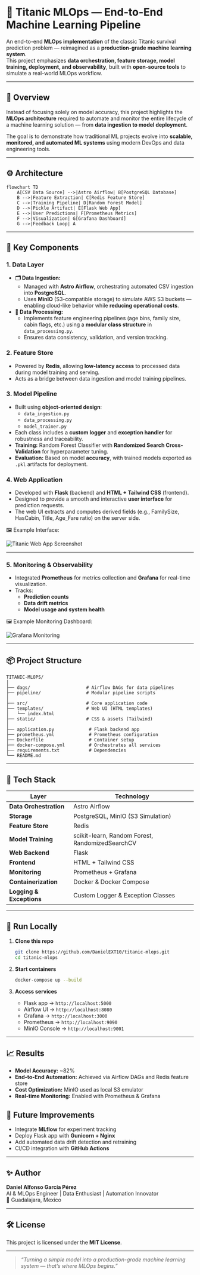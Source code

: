 # 🚢 Titanic MLOps — End-to-End Machine Learning Pipeline

An end-to-end **MLOps implementation** of the classic Titanic survival prediction problem — reimagined as a **production-grade machine learning system**.  
This project emphasizes **data orchestration, feature storage, model training, deployment, and observability**, built with **open-source tools** to simulate a real-world MLOps workflow.

---

## 🧠 Overview

Instead of focusing solely on model accuracy, this project highlights the **MLOps architecture** required to automate and monitor the entire lifecycle of a machine learning solution — from **data ingestion to model deployment**.

The goal is to demonstrate how traditional ML projects evolve into **scalable, monitored, and automated ML systems** using modern DevOps and data engineering tools.

---

## ⚙️ Architecture

```mermaid
flowchart TD
    A[CSV Data Source] -->|Astro Airflow| B[PostgreSQL Database]
    B -->|Feature Extraction| C[Redis Feature Store]
    C -->|Training Pipeline| D[Random Forest Model]
    D -->|Pickle Artifact| E[Flask Web App]
    E -->|User Predictions| F[Prometheus Metrics]
    F -->|Visualization| G[Grafana Dashboard]
    G -->|Feedback Loop| A
```

---

## 🧩 Key Components

### 1. **Data Layer**
- **🗂 Data Ingestion:**  
  - Managed with **Astro Airflow**, orchestrating automated CSV ingestion into **PostgreSQL**.
  - Uses **MinIO** (S3-compatible storage) to simulate AWS S3 buckets — enabling cloud-like behavior while **reducing operational costs**.
- **🔎 Data Processing:**  
  - Implements feature engineering pipelines (age bins, family size, cabin flags, etc.) using a **modular class structure** in `data_processing.py`.
  - Ensures data consistency, validation, and version tracking.

### 2. **Feature Store**
- Powered by **Redis**, allowing **low-latency access** to processed data during model training and serving.  
- Acts as a bridge between data ingestion and model training pipelines.

### 3. **Model Pipeline**
- Built using **object-oriented design**:
  - `data_ingestion.py`
  - `data_processing.py`
  - `model_trainer.py`
- Each class includes a **custom logger** and **exception handler** for robustness and traceability.  
- **Training:** Random Forest Classifier with **Randomized Search Cross-Validation** for hyperparameter tuning.  
- **Evaluation:** Based on model **accuracy**, with trained models exported as `.pkl` artifacts for deployment.

### 4. **Web Application**
- Developed with **Flask** (backend) and **HTML + Tailwind CSS** (frontend).  
- Designed to provide a smooth and interactive **user interface** for prediction requests.
- The web UI extracts and computes derived fields (e.g., FamilySize, HasCabin, Title, Age_Fare ratio) on the server side.

🖼 Example Interface:

![Titanic Web App Screenshot](./assets/Web%20app.png)

---

### 5. **Monitoring & Observability**
- Integrated **Prometheus** for metrics collection and **Grafana** for real-time visualization.
- Tracks:
  - **Prediction counts**
  - **Data drift metrics**
  - **Model usage and system health**

🖼 Example Monitoring Dashboard:

![Grafana Monitoring](./assets/Monitoring.png)

---

## 📦 Project Structure

```
TITANIC-MLOPS/
│
├── dags/                     # Airflow DAGs for data pipelines
├── pipeline/                 # Modular pipeline scripts
│
├── src/                      # Core application code
├── templates/                # Web UI (HTML templates)
│   └── index.html
├── static/                   # CSS & assets (Tailwind)
│
├── application.py             # Flask backend app
├── prometheus.yml             # Prometheus configuration
├── Dockerfile                 # Container setup
├── docker-compose.yml         # Orchestrates all services
├── requirements.txt           # Dependencies
└── README.md
```

---

## 🧰 Tech Stack

| Layer | Technology |
|-------|-------------|
| **Data Orchestration** | Astro Airflow |
| **Storage** | PostgreSQL, MinIO (S3 Simulation) |
| **Feature Store** | Redis |
| **Model Training** | scikit-learn, Random Forest, RandomizedSearchCV |
| **Web Backend** | Flask |
| **Frontend** | HTML + Tailwind CSS |
| **Monitoring** | Prometheus + Grafana |
| **Containerization** | Docker & Docker Compose |
| **Logging & Exceptions** | Custom Logger & Exception Classes |

---

## 🚀 Run Locally

1. **Clone this repo**
   ```bash
   git clone https://github.com/DanielEXT10/titanic-mlops.git
   cd titanic-mlops
   ```

2. **Start containers**
   ```bash
   docker-compose up --build
   ```

3. **Access services**
   - Flask app → `http://localhost:5000`
   - Airflow UI → `http://localhost:8080`
   - Grafana → `http://localhost:3000`
   - Prometheus → `http://localhost:9090`
   - MinIO Console → `http://localhost:9001`

---

## 📈 Results

- **Model Accuracy:** ~82%  
- **End-to-End Automation:** Achieved via Airflow DAGs and Redis feature store  
- **Cost Optimization:** MinIO used as local S3 emulator  
- **Real-time Monitoring:** Enabled with Prometheus & Grafana



## 🧩 Future Improvements

- Integrate **MLflow** for experiment tracking  
- Deploy Flask app with **Gunicorn + Nginx**  
- Add automated data drift detection and retraining  
- CI/CD integration with **GitHub Actions**

---

## ✨ Author

**Daniel Alfonso García Pérez**  
AI & MLOps Engineer | Data Enthusiast | Automation Innovator  
📍 Guadalajara, Mexico 

---

## 🛠 License

This project is licensed under the **MIT License**.

---

> _“Turning a simple model into a production-grade machine learning system — that’s where MLOps begins.”_
